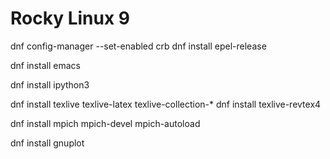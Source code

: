 # Rocky Linux 9

dnf config-manager --set-enabled crb
dnf install epel-release

dnf install emacs

dnf install ipython3

dnf install texlive texlive-latex texlive-collection-*
dnf install texlive-revtex4

dnf install mpich mpich-devel mpich-autoload

dnf install gnuplot

